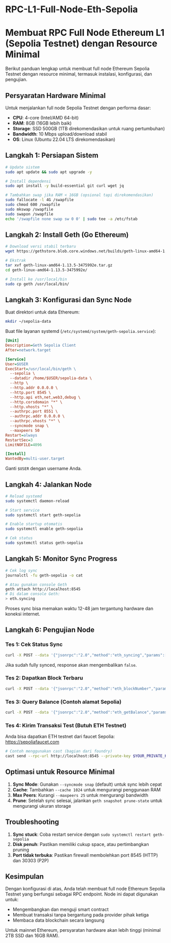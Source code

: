 # RPC-L1-Full-Node-Eth-Sepolia
# Membuat RPC Full Node Ethereum L1 (Sepolia Testnet) dengan Resource Minimal

Berikut panduan lengkap untuk membuat full node Ethereum Sepolia Testnet dengan resource minimal, termasuk instalasi, konfigurasi, dan pengujian.

## Persyaratan Hardware Minimal

Untuk menjalankan full node Sepolia Testnet dengan performa dasar:
- **CPU**: 4-core (Intel/AMD 64-bit)
- **RAM**: 8GB (16GB lebih baik)
- **Storage**: SSD 500GB (1TB direkomendasikan untuk ruang pertumbuhan)
- **Bandwidth**: 10 Mbps upload/download stabil
- **OS**: Linux (Ubuntu 22.04 LTS direkomendasikan)

## Langkah 1: Persiapan Sistem

```bash
# Update sistem
sudo apt update && sudo apt upgrade -y

# Install dependensi
sudo apt install -y build-essential git curl wget jq

# Tambahkan swap jika RAM < 16GB (opsional tapi direkomendasikan)
sudo fallocate -l 4G /swapfile
sudo chmod 600 /swapfile
sudo mkswap /swapfile
sudo swapon /swapfile
echo '/swapfile none swap sw 0 0' | sudo tee -a /etc/fstab
```

## Langkah 2: Install Geth (Go Ethereum)

```bash
# Download versi stabil terbaru
wget https://gethstore.blob.core.windows.net/builds/geth-linux-amd64-1.13.5-3475992e.tar.gz

# Ekstrak
tar xvf geth-linux-amd64-1.13.5-3475992e.tar.gz
cd geth-linux-amd64-1.13.5-3475992e/

# Install ke /usr/local/bin
sudo cp geth /usr/local/bin/
```

## Langkah 3: Konfigurasi dan Sync Node

Buat direktori untuk data Ethereum:

```bash
mkdir ~/sepolia-data
```

Buat file layanan systemd (`/etc/systemd/system/geth-sepolia.service`):

```ini
[Unit]
Description=Geth Sepolia Client
After=network.target

[Service]
User=$USER
ExecStart=/usr/local/bin/geth \
  --sepolia \
  --datadir /home/$USER/sepolia-data \
  --http \
  --http.addr 0.0.0.0 \
  --http.port 8545 \
  --http.api eth,net,web3,debug \
  --http.corsdomain "*" \
  --http.vhosts "*" \
  --authrpc.port 8551 \
  --authrpc.addr 0.0.0.0 \
  --authrpc.vhosts "*" \
  --syncmode snap \
  --maxpeers 50
Restart=always
RestartSec=3
LimitNOFILE=4096

[Install]
WantedBy=multi-user.target
```

Ganti `$USER` dengan username Anda.

## Langkah 4: Jalankan Node

```bash
# Reload systemd
sudo systemctl daemon-reload

# Start service
sudo systemctl start geth-sepolia

# Enable startup otomatis
sudo systemctl enable geth-sepolia

# Cek status
sudo systemctl status geth-sepolia
```

## Langkah 5: Monitor Sync Progress

```bash
# Cek log sync
journalctl -fu geth-sepolia -o cat

# Atau gunakan console Geth
geth attach http://localhost:8545
# Di dalam console Geth:
> eth.syncing
```

Proses sync bisa memakan waktu 12-48 jam tergantung hardware dan koneksi internet.

## Langkah 6: Pengujian Node

### Tes 1: Cek Status Sync

```bash
curl -X POST --data '{"jsonrpc":"2.0","method":"eth_syncing","params":[],"id":1}' http://localhost:8545
```

Jika sudah fully synced, response akan mengembalikan `false`.

### Tes 2: Dapatkan Block Terbaru

```bash
curl -X POST --data '{"jsonrpc":"2.0","method":"eth_blockNumber","params":[],"id":1}' http://localhost:8545
```

### Tes 3: Query Balance (Contoh alamat Sepolia)

```bash
curl -X POST --data '{"jsonrpc":"2.0","method":"eth_getBalance","params":["0x6B2b4D2d1FdD2145aD5D5aC0aB5A8b5a5E5a5E5a","latest"],"id":1}' http://localhost:8545
```

### Tes 4: Kirim Transaksi Test (Butuh ETH Testnet)

Anda bisa dapatkan ETH testnet dari faucet Sepolia: https://sepoliafaucet.com

```bash
# Contoh menggunakan cast (bagian dari foundry)
cast send --rpc-url http://localhost:8545 --private-key $YOUR_PRIVATE_KEY 0x6B2b4D2d1FdD2145aD5D5aC0aB5A8b5a5E5a5E5a "0x"
```

## Optimasi untuk Resource Minimal

1. **Sync Mode**: Gunakan `--syncmode snap` (default) untuk sync lebih cepat
2. **Cache**: Tambahkan `--cache 1024` untuk mengurangi penggunaan RAM
3. **Max Peers**: Kurangi `--maxpeers 25` untuk mengurangi bandwidth
4. **Prune**: Setelah sync selesai, jalankan `geth snapshot prune-state` untuk mengurangi ukuran storage

## Troubleshooting

1. **Sync stuck**: Coba restart service dengan `sudo systemctl restart geth-sepolia`
2. **Disk penuh**: Pastikan memiliki cukup space, atau pertimbangkan pruning
3. **Port tidak terbuka**: Pastikan firewall membolehkan port 8545 (HTTP) dan 30303 (P2P)

## Kesimpulan

Dengan konfigurasi di atas, Anda telah membuat full node Ethereum Sepolia Testnet yang berfungsi sebagai RPC endpoint. Node ini dapat digunakan untuk:
- Mengembangkan dan menguji smart contract
- Membuat transaksi tanpa bergantung pada provider pihak ketiga
- Membaca data blockchain secara langsung

Untuk mainnet Ethereum, persyaratan hardware akan lebih tinggi (minimal 2TB SSD dan 16GB RAM).
